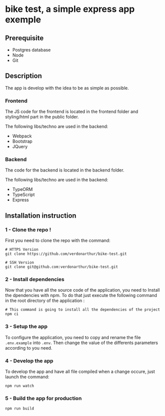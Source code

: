 # bike test, a simple express app exemple

## Prerequisite
- Postgres database
- Node
- Git

## Description
The app is develop with the idea to be as simple as possible.

### Frontend
The JS code for the frontend is located in the frontend folder and styling/html part in the public folder.

The following libs/techno are used in the backend:
- Webpack
- Bootstrap
- JQuery

### Backend
The code for the backend is located in the backend folder.

The following libs/techno are used in the backend:
- TypeORM
- TypeScript
- Express



## Installation instruction

### 1 - Clone the repo !
First you need to clone the repo with the command:
```
# HTTPS Version
git clone https://github.com/verdonarthur/bike-test.git

# SSH Version
git clone git@github.com:verdonarthur/bike-test.git
```

### 2 - Install dependencies
Now that you have all the source code of the application, you need to Install the dpendencies with npm. To do that just execute the following command in the root directory of the application :
```
# This command is going to install all the dependencies of the project
npm ci
```

### 3 - Setup the app
To configure the application, you need to copy and rename the file ```.env.example``` into ```.env```. Then change the value of the differents parameters according to you need.

### 4 - Develop the app
To develop the app and have all file compiled when a change occure, just launch the command:
```
npm run watch
```

### 5 - Build the app for production
```
npm run build
```